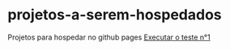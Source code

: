 # projetos-a-serem-hospedados
 Projetos para hospedar no github pages
 <a href="https://jp-carvalho-github.github.io/projetos-a-serem-hospedados/">Executar o teste n°1
